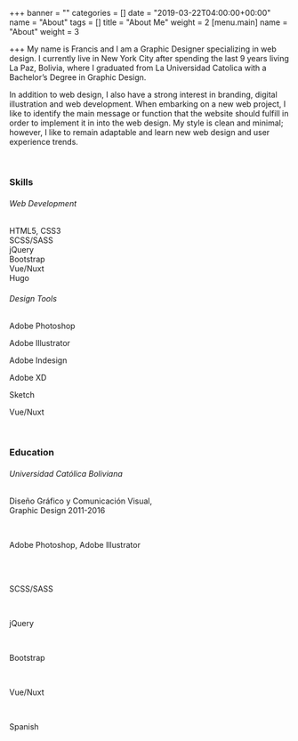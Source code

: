+++
banner = ""
categories = []
date = "2019-03-22T04:00:00+00:00"
name = "About"
tags = []
title = "About Me"
weight = 2
[menu.main]
name = "About"
weight = 3

+++
My name is Francis and I am a Graphic Designer specializing in web design. I currently live in New York City after spending the last 9 years living La Paz, Bolivia, where I graduated from La Universidad Catolica with a Bachelor’s Degree in Graphic Design.

In addition to web design, I also have a strong interest in branding, digital illustration and web development. When embarking on a new web project, I like to identify the main message or function that the website should fulfill in order to implement it in into the web design. My style is clean and minimal; however, I like to remain adaptable and learn new web design and user experience trends.

<br>

<div class="row">
	<div class="col">
      <h3 class="mb-3">Skills</h3>
      <div class="row">
		<div class="col">
			<h6 class="font-weight-bold">Web Development</h6>
          HTML5, CSS3<br>
          SCSS/SASS<br>
          jQuery<br>
          Bootstrap<br>
          Vue/Nuxt<br>
          Hugo
        </div>
        <div class="col">
			<h6 class="font-weight-bold">Design Tools</h6>
          <p>Adobe Photoshop</p>
          <p>Adobe Illustrator</p>
          <p>Adobe Indesign</p>
          <p>Adobe XD</p>          
          <p>Sketch</p>
          <p>Vue/Nuxt</p>
        </div>
      </div>
	</div>
</div>

<br>

<div class="row">
  <div class="col">
    <h3 class="mb-3">Education</h3>
    <h6 class="font-weight-bold">Universidad Católica Boliviana</h6>
    <p>Diseño Gráfico y Comunicación Visual,<br>Graphic Design 2011-2016</p>
  </div>
</div>

<br>

Adobe Photoshop, Adobe Illustrator

<br>



<br>

SCSS/SASS

<br>

jQuery

<br>

Bootstrap

<br>

Vue/Nuxt

<br>

Spanish